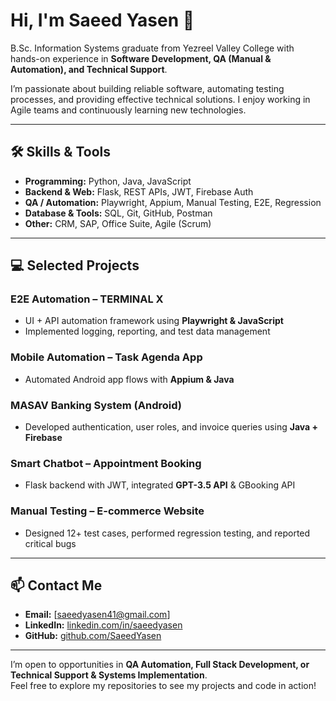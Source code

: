 # Hi, I'm Saeed Yasen 👋

B.Sc. Information Systems graduate from Yezreel Valley College with hands-on experience in **Software Development, QA (Manual & Automation), and Technical Support**.  

I’m passionate about building reliable software, automating testing processes, and providing effective technical solutions. I enjoy working in Agile teams and continuously learning new technologies.  

---

## 🛠 Skills & Tools

- **Programming:** Python, Java, JavaScript  
- **Backend & Web:** Flask, REST APIs, JWT, Firebase Auth  
- **QA / Automation:** Playwright, Appium, Manual Testing, E2E, Regression  
- **Database & Tools:** SQL, Git, GitHub, Postman  
- **Other:** CRM, SAP, Office Suite, Agile (Scrum)  

---

## 💻 Selected Projects

### **E2E Automation – TERMINAL X**
- UI + API automation framework using **Playwright & JavaScript**  
- Implemented logging, reporting, and test data management  

### **Mobile Automation – Task Agenda App**
- Automated Android app flows with **Appium & Java**  

### **MASAV Banking System (Android)**
- Developed authentication, user roles, and invoice queries using **Java + Firebase**  

### **Smart Chatbot – Appointment Booking**
- Flask backend with JWT, integrated **GPT-3.5 API** & GBooking API  

### **Manual Testing – E-commerce Website**
- Designed 12+ test cases, performed regression testing, and reported critical bugs  

---

## 📫 Contact Me

- **Email:** [saeedyasen41@gmail.com]  
- **LinkedIn:** [linkedin.com/in/saeedyasen](https://www.linkedin.com/in/saeed-yasen/)  
- **GitHub:** [github.com/SaeedYasen](https://github.com/SaeedYasen)  

---

I’m open to opportunities in **QA Automation, Full Stack Development, or Technical Support & Systems Implementation**.  
Feel free to explore my repositories to see my projects and code in action!
